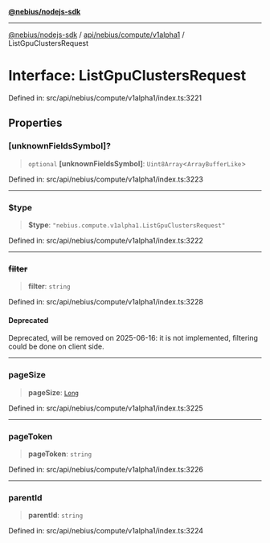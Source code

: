 [**@nebius/nodejs-sdk**](../../../../../README.md)

---

[@nebius/nodejs-sdk](../../../../../README.md) / [api/nebius/compute/v1alpha1](../README.md) / ListGpuClustersRequest

# Interface: ListGpuClustersRequest

Defined in: src/api/nebius/compute/v1alpha1/index.ts:3221

## Properties

### \[unknownFieldsSymbol\]?

> `optional` **\[unknownFieldsSymbol\]**: `Uint8Array`\<`ArrayBufferLike`\>

Defined in: src/api/nebius/compute/v1alpha1/index.ts:3223

---

### $type

> **$type**: `"nebius.compute.v1alpha1.ListGpuClustersRequest"`

Defined in: src/api/nebius/compute/v1alpha1/index.ts:3222

---

### ~~filter~~

> **filter**: `string`

Defined in: src/api/nebius/compute/v1alpha1/index.ts:3228

#### Deprecated

Deprecated, will be removed on 2025-06-16: it is not implemented, filtering could be done on client side.

---

### pageSize

> **pageSize**: [`Long`](../../../../../runtime/protos/core/classes/Long.md)

Defined in: src/api/nebius/compute/v1alpha1/index.ts:3225

---

### pageToken

> **pageToken**: `string`

Defined in: src/api/nebius/compute/v1alpha1/index.ts:3226

---

### parentId

> **parentId**: `string`

Defined in: src/api/nebius/compute/v1alpha1/index.ts:3224
